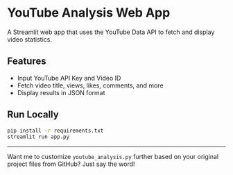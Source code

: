 # YouTube Analysis Web App

A Streamlit web app that uses the YouTube Data API to fetch and display video statistics.

## Features

- Input YouTube API Key and Video ID
- Fetch video title, views, likes, comments, and more
- Display results in JSON format

## Run Locally

```bash
pip install -r requirements.txt
streamlit run app.py
```

---

Want me to customize `youtube_analysis.py` further based on your original project files from GitHub? Just say the word!
